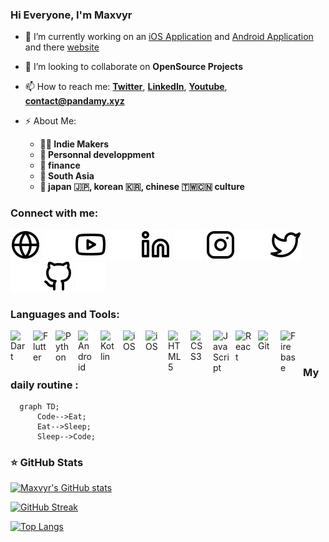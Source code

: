 ### Hi Everyone, I'm Maxvyr

<!--
**Maxvyr/Maxvyr** is a ✨ _special_ ✨ repository because its `README.md` (this file) appears on your GitHub profile.

Here are some ideas to get you started:
-->

- 🔭 I’m currently working on an [iOS Application](https://apps.apple.com/fr/app/tengu-sensei/id1558435052) and [Android Application](https://play.google.com/store/apps/details?id=com.pandamy.tengu_sensei) and there [website](https://tengusensei.com/) 
<!-- - 🌱 I’m currently learning **[SwiftUI](https://developer.apple.com/xcode/swiftui/)** -->
- 👯  I’m looking to collaborate on **OpenSource Projects**

- 📫 How to reach me: **[Twitter](https://twitter.com/m4xvyr)**, **[LinkedIn](https://www.linkedin.com/in/maxime-vidalinc)**, **[Youtube](https://www.youtube.com/user/maxvid30)**, **contact@pandamy.xyz**
- ⚡ About Me: 
  - **🧑‍💻 Indie Makers**
  - **🧘 Personnal developpment**
  - **🏦 finance**
  - **🛫 South Asia**
  - **💖 japan 🇯🇵, korean 🇰🇷, chinese 🇹🇼🇨🇳 culture**

### Connect with me:

[![img_contact](./img/globe-light.svg)](https://maxvyr.com#gh-light-mode-only)
[![img_contact](./img/globe-dark.svg)](https://maxvyr.com#gh-dark-mode-only)
[![img_contact](./img/youtube-light.svg)](https://www.youtube.com/user/maxvid30#gh-light-mode-only)
[![img_contact](./img/youtube-dark.svg)](https://www.youtube.com/user/maxvid30#gh-dark-mode-only)
[![img_contact](./img/linkedin-light.svg)](https://www.linkedin.com/in/maxime-vidalinc/#gh-light-mode-only)
[![img_contact](./img/linkedin-dark.svg)](https://www.linkedin.com/in/maxime-vidalinc/#gh-dark-mode-only)
[![img_contact](./img/instagram-light.svg)](https://www.instagram.com/maxvyr_/#gh-light-mode-only)
[![img_contact](./img/instagram-dark.svg)](https://www.instagram.com/maxvyr_/#gh-dark-mode-only)
[![img_contact](./img/twitter-light.svg)](https://twitter.com/maxvyr_/#gh-light-mode-only)
[![img_contact](./img/twitter-dark.svg)](https://twitter.com/maxvyr_/#gh-dark-mode-only)
[![img_contact](./img/github-light.svg)](https://github.com/Maxvyr/#gh-light-mode-only)
[![img_contact](./img/github-dark.svg)](https://github.com/Maxvyr/#gh-dark-mode-only)

### Languages and Tools:

<img align="left" alt="Dart" width="26px" src="https://cdn.jsdelivr.net/gh/devicons/devicon/icons/dart/dart-original.svg" style="padding-right:10px;" />
<img align="left" alt="Flutter" width="26px" src="https://cdn.jsdelivr.net/gh/devicons/devicon/icons/flutter/flutter-original.svg" style="padding-right:10px;" />
<img align="left" alt="Python" width="25px" src="https://cdn.jsdelivr.net/gh/devicons/devicon/icons/python/python-original.svg" style="padding-right:11px;" />
<img align="left" alt="Android" width="25px" src="https://cdn.jsdelivr.net/gh/devicons/devicon/icons/android/android-original.svg" style="padding-right:11px;" />
<img align="left" alt="Kotlin" width="25px" src="https://cdn.jsdelivr.net/gh/devicons/devicon/icons/kotlin/kotlin-original.svg" style="padding-right:11px;" />
<img align="left" alt="iOS" width="26px" src="https://cdn.jsdelivr.net/gh/devicons/devicon/icons/apple/apple-original.svg" style="padding-right:10px;" />
<img align="left" alt="iOS" width="26px" src="https://cdn.jsdelivr.net/gh/devicons/devicon/icons/swift/swift-original.svg" style="padding-right:10px;" />
<img align="left" alt="HTML5" width="26px" src="https://cdn.jsdelivr.net/gh/devicons/devicon/icons/html5/html5-original.svg" style="padding-right:10px;" />
<img align="left" alt="CSS3" width="26px" src="https://cdn.jsdelivr.net/gh/devicons/devicon/icons/css3/css3-original.svg" style="padding-right:10px;" />
<img align="left" alt="JavaScript" width="26px" src="https://cdn.jsdelivr.net/gh/devicons/devicon/icons/javascript/javascript-original.svg" style="padding-right:10px;" />
<img align="left" alt="React" width="26px" src="https://cdn.jsdelivr.net/gh/devicons/devicon/icons/react/react-original.svg" style="padding-right:10px;" />
<img align="left" alt="Git" width="26px" src="https://cdn.jsdelivr.net/gh/devicons/devicon/icons/git/git-original.svg" style="padding-right:10px;" />
<img align="left" alt="Firebase" width="25px" src="https://cdn.jsdelivr.net/gh/devicons/devicon/icons/firebase/firebase-plain.svg" style="padding-right:11px;" />


<br />
<br />

### My daily routine :

```mermaid
  graph TD;
      Code-->Eat;
      Eat-->Sleep;
      Sleep-->Code;
```

### ⭐ GitHub Stats

[![Maxvyr's GitHub stats](https://github-readme-stats.vercel.app/api?username=Maxvyr&show_icons=true&hide_border=false&count_private=true&title_color=3B1F94f&icon_color=FFE500&bg_color=09131B&text_color=ffffff&border_color=0c1a25)](https://github.com/Maxvyr/github-readme-stats)

[![GitHub Streak](https://github-readme-streak-stats.herokuapp.com?user=maxvyr&theme=tokyonight&date_format=M%20j%5B%2C%20Y%5D)](https://git.io/streak-stats)

[![Top Langs](https://github-readme-stats.vercel.app/api/top-langs/?username=Maxvyr&theme=tokyonight&layout=compact)](https://github.com/Maxvyr/github-readme-stats)
